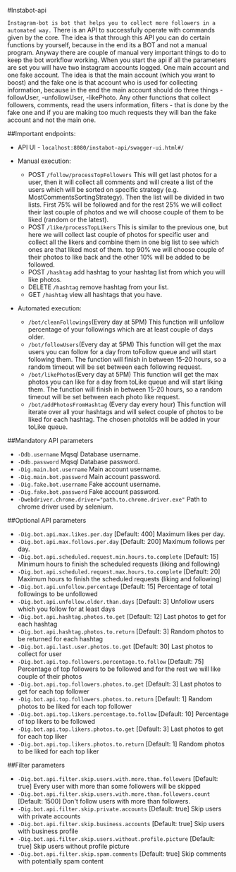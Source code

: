 #Instabot-api

`Instagram-bot is bot that helps you to collect more followers in a automated way.` 
There is an API to successfully operate with commands given by the core. The idea is that through this API
you can do certain functions by yourself, because in the end its a BOT and not a manual program.
Anyway there are couple of manual very important things to do to keep the bot workflow working.
When you start the api if all the parameters are set you will have two instagram accounts logged.
One main account and one fake account. The idea is that the main account (which you want to boost)
and the fake one is that account who is used for collecting information, because in the end
the main account should do three things -followUser, -unfollowUser, -likePhoto. Any other functions
that collect followers, comments, read the users information, filters - that is done by the fake one
and if you are making too much requests they will ban the fake account and not the main one.

##Important endpoints:

* API UI - `localhost:8080/instabot-api/swagger-ui.html#/`

* Manual execution:
  * POST `/follow/processTopFollowers` This will get last photos for a user, then it will collect all comments
and will create a list of the users which will be sorted on specific strategy (e.g. MostCommentsSortingStrategy).
Then the list will be divided in two lists. First 75% will be followed and for the rest 25% we will
collect their last couple of photos and we will choose couple of them to be liked (random or the latest).
  * POST `/like/processTopLikers` This is similar to the previous one, but here we will collect last couple of photos
for specific user and collect all the likers and combine them in one big list to see which ones are
that liked most of them. top 90% we will choose couple of their photos to like back and the other 10%
will be added to be followed.
  * POST `/hashtag` add hashtag to your hashtag list from which you will like photos.
  * DELETE `/hashtag` remove hashtag from your list.
  * GET `/hashtag` view all hashtags that you have.

* Automated execution:
  * `/bot/cleanFollowings`(Every day at 5PM) This function will unfollow percentage of your
  followings which are at least couple of days older.
  * `/bot/followUsers`(Every day at 5PM) This function will get the max users you can follow for a day
  from toFollow queue and will start following them. The function will finish in between 15-20 hours, so a random
  timeout will be set between each following request.
  * `/bot/likePhotos`(Every day at 5PM) This function will get the max photos you can like for a day
  from toLike queue and will start liking them. The function will finish in between 15-20 hours, so a random
  timeout will be set between each photo like request.
  * `/bot/addPhotosFromHashtag` (Every day every hour) This function will iterate over all your hashtags
  and will select couple of photos to be liked for each hashtag. The chosen photoIds will be added
  in your toLike queue.


##Mandatory API parameters
* `-Ddb.username` Mqsql Database username.
* `-Ddb.password` Mqsql Database password.
* `-Dig.main.bot.username` Main account username.
* `-Dig.main.bot.password` Main account password.
* `-Dig.fake.bot.username` Fake account username.
* `-Dig.fake.bot.password` Fake account password.
* `-Dwebdriver.chrome.driver="path.to.chrome.driver.exe"` Path to chrome driver used by selenium.

##Optional API parameters
* `-Dig.bot.api.max.likes.per.day` [Default: 400] Maximum likes per day.
* `-Dig.bot.api.max.follows.per.day` [Default: 200] Maximum follows per day.
* `-Dig.bot.api.scheduled.request.min.hours.to.complete` [Default: 15] Minimum hours to finish the 
scheduled requests (liking and following)
* `-Dig.bot.api.scheduled.request.max.hours.to.complete` [Default: 20] Maximum hours to finish the 
scheduled requests (liking and following)
* `-Dig.bot.api.unfollow.percentage` [Default: 15] Percentage of total followings to be unfollowed
* `-Dig.bot.api.unfollow.older.than.days` [Default: 3] Unfollow users which you follow for at least days
* `-Dig.bot.api.hashtag.photos.to.get` [Default: 12] Last photos to get for each hashtag
* `-Dig.bot.api.hashtag.photos.to.return` [Default: 3] Random photos to be returned for each hashtag
* `-Dig.bot.api.last.user.photos.to.get` [Default: 30] Last photos to collect for user
* `-Dig.bot.api.top.followers.percentage.to.follow` [Default: 75] Percentage of top followers to be followed and for
the rest we will like couple of their photos
* `-Dig.bot.api.top.followers.photos.to.get` [Default: 3] Last photos to get for each top follower
* `-Dig.bot.api.top.followers.photos.to.return` [Default: 1] Random photos to be liked for each top follower
* `-Dig.bot.api.top.likers.percentage.to.follow` [Default: 10] Percentage of top likers to be followed
* `-Dig.bot.api.top.likers.photos.to.get` [Default: 3] Last photos to get for each top liker
* `-Dig.bot.api.top.likers.photos.to.return` [Default: 1] Random photos to be liked for each top liker

##Filter parameters
* `-Dig.bot.api.filter.skip.users.with.more.than.followers` [Default: true] Every user with more than 
some followers will be skipped
* `-Dig.bot.api.filter.skip.users.with.more.than.followers.count` [Default: 1500] Don't follow users with more than followers.
* `-Dig.bot.api.filter.skip.private.accounts` [Default: true] Skip users with private accounts
* `-Dig.bot.api.filter.skip.business.accounts` [Default: true] Skip users with business profile
* `-Dig.bot.api.filter.skip.users.without.profile.picture` [Default: true] Skip users without profile picture
* `-Dig.bot.api.filter.skip.spam.comments` [Default: true] Skip comments with potentially spam content
